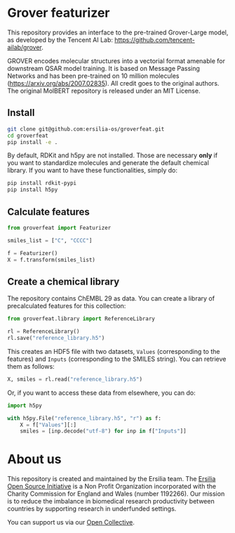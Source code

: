 # Grover featurizer
This repository provides an interface to the pre-trained Grover-Large model, as developed by the Tencent AI Lab: https://github.com/tencent-ailab/grover.

GROVER  encodes molecular structures into a vectorial format amenable for downstream QSAR model training. It is based on Message Passing Networks and has been pre-trained on 10 million molecules (https://arxiv.org/abs/2007.02835). All credit goes to the original authors. The original MolBERT repository is released under an MIT License.

## Install

```bash
git clone git@github.com:ersilia-os/groverfeat.git
cd groverfeat
pip install -e .
```

By default, RDKit and h5py are not installed. Those are necessary **only** if you want to standardize molecules and generate the default chemical library. If you want to have these functionalities, simply do:
```bash
pip install rdkit-pypi
pip install h5py
```

## Calculate features

```python
from groverfeat import Featurizer

smiles_list = ["C", "CCCC"]

f = Featurizer()
X = f.transform(smiles_list)
```

## Create a chemical library
The repository contains ChEMBL 29 as data. You can create a library of precalculated features for this collection:

```python
from groverfeat.library import ReferenceLibrary

rl = ReferenceLibrary()
rl.save("reference_library.h5")
```

This creates an HDF5 file with two datasets, `Values` (corresponding to the features) and `Inputs` (corresponding to the SMILES string).
You can retrieve them as follows:

```python
X, smiles = rl.read("reference_library.h5")
```

Or, if you want to access these data from elsewhere, you can do:

```python
import h5py

with h5py.File("reference_library.h5", "r") as f:
    X = f["Values"][:]
    smiles = [inp.decode("utf-8") for inp in f["Inputs"]]
```

# About us
This repository is created and maintained by the Ersilia team.
The [Ersilia Open Source Initiative](https://ersilia.io) is a Non Profit Organization incorporated with the Charity Commission for England and Wales (number 1192266). Our mission is to reduce the imbalance in biomedical research productivity between countries by supporting research in underfunded settings.

You can support us via our [Open Collective](https:/opencollective.com/ersilia).
